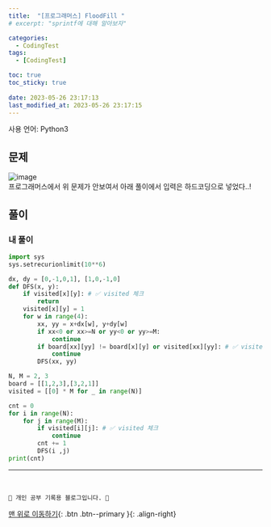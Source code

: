 ```yaml
---
title:  "[프로그래머스] FloodFill "
# excerpt: "sprintf에 대해 알아보자"

categories:
  - CodingTest
tags:
  - [CodingTest]

toc: true
toc_sticky: true
 
date: 2023-05-26 23:17:13
last_modified_at: 2023-05-26 23:17:15
---
```


사용 언어: Python3

## 문제
![image](https://github.com/minju412/jenkins-test/assets/59405576/c0b8fd0e-aa36-4fb0-b0fb-ba6d4d8b60f4)<br>
프로그래머스에서 위 문제가 안보여서 아래 풀이에서 입력은 하드코딩으로 넣었다..!

## 풀이
### 내 풀이
```py
import sys
sys.setrecurionlimit(10**6)

dx, dy = [0,-1,0,1], [1,0,-1,0]
def DFS(x, y):
    if visited[x][y]: # ✅ visited 체크
        return
    visited[x][y] = 1
    for w in range(4):
        xx, yy = x+dx[w], y+dy[w]
        if xx<0 or xx>=N or yy<0 or yy>=M:
            continue
        if board[xx][yy] != board[x][y] or visited[xx][yy]: # ✅ visited 체크
            continue
        DFS(xx, yy)

N, M = 2, 3
board = [[1,2,3],[3,2,1]]
visited = [[0] * M for _ in range(N)]

cnt = 0
for i in range(N):
    for j in range(M):
        if visited[i][j]: # ✅ visited 체크
            continue
        cnt += 1
        DFS(i ,j)
print(cnt)
```



***
<br>


    💛 개인 공부 기록용 블로그입니다. 👻

[맨 위로 이동하기](#){: .btn .btn--primary }{: .align-right}